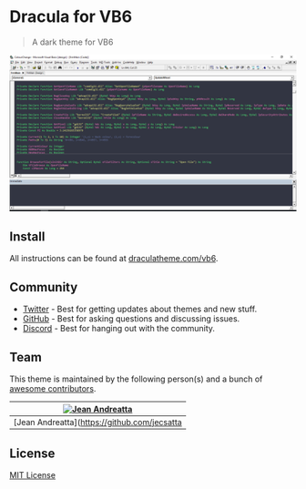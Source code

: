 # Dracula for VB6

> A dark theme for VB6

![Screenshot](./screenshot.png)

## Install

All instructions can be found at [draculatheme.com/vb6](https://draculatheme.com/vb6).

## Community

* [Twitter](https://twitter.com/draculatheme) - Best for getting updates about themes and new stuff.
* [GitHub](https://github.com/dracula/dracula-theme/discussions) - Best for asking questions and discussing issues.
* [Discord](https://draculatheme.com/discord-invite) - Best for hanging out with the community.

## Team

This theme is maintained by the following person(s) and a bunch of [awesome contributors](https://github.com/dracula/foobar/graphs/contributors).

[![Jean Andreatta](https://avatars.githubusercontent.com/u/60496134?s=100)](https://github.com/jecsatta) |
--- |
[Jean Andreatta](https://github.com/jecsatta |

## License

[MIT License](./LICENSE)